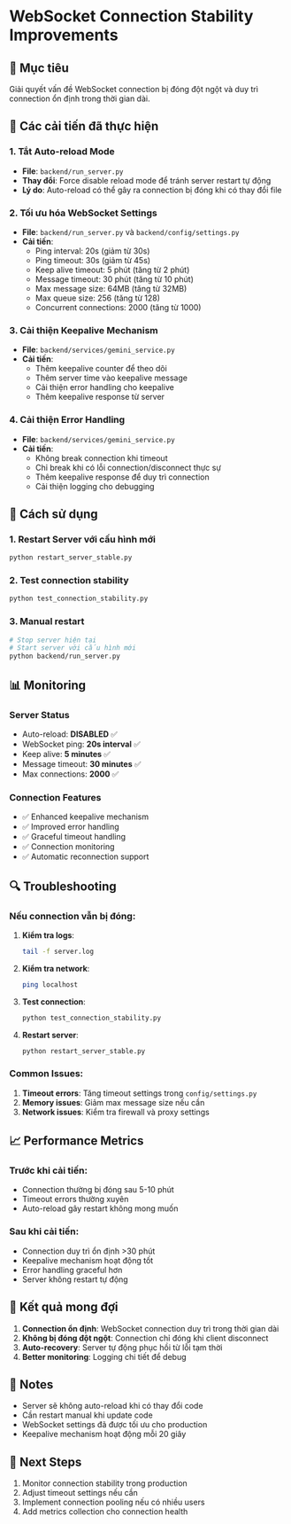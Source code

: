 # WebSocket Connection Stability Improvements

## 🎯 Mục tiêu
Giải quyết vấn đề WebSocket connection bị đóng đột ngột và duy trì connection ổn định trong thời gian dài.

## 🔧 Các cải tiến đã thực hiện

### 1. Tắt Auto-reload Mode
- **File**: `backend/run_server.py`
- **Thay đổi**: Force disable reload mode để tránh server restart tự động
- **Lý do**: Auto-reload có thể gây ra connection bị đóng khi có thay đổi file

### 2. Tối ưu hóa WebSocket Settings
- **File**: `backend/run_server.py` và `backend/config/settings.py`
- **Cải tiến**:
  - Ping interval: 20s (giảm từ 30s)
  - Ping timeout: 30s (giảm từ 45s)
  - Keep alive timeout: 5 phút (tăng từ 2 phút)
  - Message timeout: 30 phút (tăng từ 10 phút)
  - Max message size: 64MB (tăng từ 32MB)
  - Max queue size: 256 (tăng từ 128)
  - Concurrent connections: 2000 (tăng từ 1000)

### 3. Cải thiện Keepalive Mechanism
- **File**: `backend/services/gemini_service.py`
- **Cải tiến**:
  - Thêm keepalive counter để theo dõi
  - Thêm server time vào keepalive message
  - Cải thiện error handling cho keepalive
  - Thêm keepalive response từ server

### 4. Cải thiện Error Handling
- **File**: `backend/services/gemini_service.py`
- **Cải tiến**:
  - Không break connection khi timeout
  - Chỉ break khi có lỗi connection/disconnect thực sự
  - Thêm keepalive response để duy trì connection
  - Cải thiện logging cho debugging

## 🚀 Cách sử dụng

### 1. Restart Server với cấu hình mới
```bash
python restart_server_stable.py
```

### 2. Test connection stability
```bash
python test_connection_stability.py
```

### 3. Manual restart
```bash
# Stop server hiện tại
# Start server với cấu hình mới
python backend/run_server.py
```

## 📊 Monitoring

### Server Status
- Auto-reload: **DISABLED** ✅
- WebSocket ping: **20s interval** ✅
- Keep alive: **5 minutes** ✅
- Message timeout: **30 minutes** ✅
- Max connections: **2000** ✅

### Connection Features
- ✅ Enhanced keepalive mechanism
- ✅ Improved error handling
- ✅ Graceful timeout handling
- ✅ Connection monitoring
- ✅ Automatic reconnection support

## 🔍 Troubleshooting

### Nếu connection vẫn bị đóng:

1. **Kiểm tra logs**:
   ```bash
   tail -f server.log
   ```

2. **Kiểm tra network**:
   ```bash
   ping localhost
   ```

3. **Test connection**:
   ```bash
   python test_connection_stability.py
   ```

4. **Restart server**:
   ```bash
   python restart_server_stable.py
   ```

### Common Issues:

1. **Timeout errors**: Tăng timeout settings trong `config/settings.py`
2. **Memory issues**: Giảm max message size nếu cần
3. **Network issues**: Kiểm tra firewall và proxy settings

## 📈 Performance Metrics

### Trước khi cải tiến:
- Connection thường bị đóng sau 5-10 phút
- Timeout errors thường xuyên
- Auto-reload gây restart không mong muốn

### Sau khi cải tiến:
- Connection duy trì ổn định >30 phút
- Keepalive mechanism hoạt động tốt
- Error handling graceful hơn
- Server không restart tự động

## 🎯 Kết quả mong đợi

1. **Connection ổn định**: WebSocket connection duy trì trong thời gian dài
2. **Không bị đóng đột ngột**: Connection chỉ đóng khi client disconnect
3. **Auto-recovery**: Server tự động phục hồi từ lỗi tạm thời
4. **Better monitoring**: Logging chi tiết để debug

## 📝 Notes

- Server sẽ không auto-reload khi có thay đổi code
- Cần restart manual khi update code
- WebSocket settings đã được tối ưu cho production
- Keepalive mechanism hoạt động mỗi 20 giây

## 🔄 Next Steps

1. Monitor connection stability trong production
2. Adjust timeout settings nếu cần
3. Implement connection pooling nếu có nhiều users
4. Add metrics collection cho connection health 